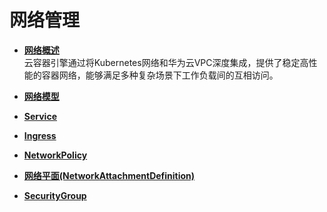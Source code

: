 # 网络管理<a name="cce_01_0020"></a>

-   **[网络概述](网络概述.md)**  
云容器引擎通过将Kubernetes网络和华为云VPC深度集成，提供了稳定高性能的容器网络，能够满足多种复杂场景下工作负载间的互相访问。
-   **[网络模型](网络模型.md)**  

-   **[Service](Service.md)**  

-   **[Ingress](Ingress.md)**  

-   **[NetworkPolicy](NetworkPolicy.md)**  

-   **[网络平面\(NetworkAttachmentDefinition\)](网络平面(NetworkAttachmentDefinition).md)**  

-   **[SecurityGroup](SecurityGroup.md)**  


